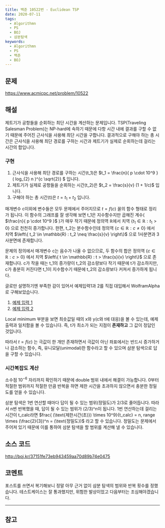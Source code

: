 ```yaml
---
title: 백준 10522번 - Euclidean TSP
date: 2020-07-11
tags:
  - Algorithmn
  - PS
  - BOJ
  - 삼분탐색
keywords:
  - Algorithmn
  - PS
  - 백준
  - BOJ
---
```


## 문제
https://www.acmicpc.net/problem/10522

## 해설
제트기가 공항들을 순회하는 최단 시간을 계산하는 문제입니다. TSP(Traveling Salesman Problem)는 NP-hard에 속하기 때문에 다항 시간 내에 결과를 구할 수 없기 때문에 주어진 근사식을 사용해 최단 시간을 구합니다. 결과적으로 구해야 하는 총 시간은 근사식을 사용해 최단 경로를 구하는 시간과 제트기가 실제로 순회하는데 걸리는 시간의 합입니다.

### 구현
1. 근사식을 사용해 최단 경로를 구하는 시간(t_1)은 $t_1 = \frac{n}{ p \cdot 10^9 } ( log_{2} n )^{c \sqrt{2}} $ 입니다.
2. 제트기가 실제로 공항들을 순회하는 시간(t_2)은 $t_2 = \frac{s}{v} (1 + 1/c)$ 입니다.
3. 구해야 하는 총 시간(t)은 $t = t_1 + t_2$ 입니다.

매개변수 c이외에 변수들은 모두 문제에서 주어지므로 $t = f(c)$ 꼴의 함수 형태로 정리가 됩니다. 이 함수의 그래프를 잘 생각해 보면 t_1은 지수함수지만 곱해진 계수( $\frac{n}{ p \cdot 10^9 }$ )가 매우 작기 때문에 정의역 $\mathbb{R}$에서 치역 $\left\{ t_1 \in \mathbb{R} : t_1 > 0 \right\}$ 으로 천천히 증가합니다.
한편, t_2는 분수함수인데 정의역 $\left\{ c \in \mathbb{R} : c \neq 0 \right\}$ 에서 치역 $\left\{ t_2 \in \mathbb{R} : t_2 \neq \frac{s}{v} \right\}$ 으로 1사분면과 3사분면에 존재합니다.

문제의 정의에서 매개변수 c는 음수가 나올 수 없으므로, 두 함수의 합은 정의역 $\left\{ c \in \mathbb{R} : c > 0 \right\}$ 에서 치역 $\left\{ t \in \mathbb{R} : t > \frac{s}{v} \right\}$ 으로 존재합니다. c가 작을 때는 t_1의 증가량이 t_2의 감소량보다 작기 때문에 t가 감소하지만, c가 충분히 커진다면 t_1이 지수함수기 때문에 t_2의 감소량보다 커져서 증가하게 됩니다.

글로만 설명하기엔 부족한 감이 있어서 예제입력1과 2를 직접 대입해서 WolframAlpha로 구해보았습니다.
1. [예제 입력 1](https://www.wolframalpha.com/input/?i=y+%3D+%5Cfrac%7B+10+%28+log_%7B2%7D+10+%29%5E%7Bx+%5Csqrt%7B2%7D%7D+%7D%7B+8.9+%5Ctimes+10%5E9+%7D+%2B+%5Cfrac%7B1337102.4%7D%7B272.1+%7D+%281+%2B+1%2Fx%29)
2. [예제 입력 2](https://www.wolframalpha.com/input/?i=y+%3D+%5Cfrac%7B+47+%28+log_%7B2%7D+47+%29%5E%7Bx+%5Csqrt%7B2%7D%7D+%7D%7B+4.2+%5Ctimes+10%5E9+%7D+%2B+%5Cfrac%7B40075000%7D%7B256%7D+%281+%2B+1%2Fx%29)

Local minimum 부분을 보면 최솟값일 때의 x와 y(c와 t에 대응)을 볼 수 있는데, 예제 출력과 일치함을 볼 수 있습니다. 즉, t가 최소가 되는 지점이 **존재하고** 그 값이 정답인 것입니다.

따라서 $t = f(c)$ 는 극값이 한 개만 존재하면서 극값이 아닌 좌표에서는 반드시 증가하거나 감소하는 함수, 즉, 유니모달(unimodal)한 함수라고 할 수 있으며 삼분 탐색으로 답을 구할 수 있습니다.

### 시간복잡도 계산
소수점 $10^{-6}$ 자리까지 확인하기 때문에 double 범위 내에서 해결이 가능합니다. 0부터 적절한 범위까지 적절한 만큼 반복을 하면 제한 시간을 초과하지 않으면서 충분한 정밀도를 얻을 수 있습니다.

삼분 탐색은 1번 연산할 때마다 답이 될 수 있는 범위(정밀도)가 2/3로 줄어듭니다. 따라서 n번 반복했을 때, 답이 될 수 있는 범위가 (2/3)^n이 됩니다. 1번 연산하는데 걸리는 시간이 t_calc라면 $frac{ (\text{제한시간(초)}) \times 10^9}{t_calc} = n, range \times (\frac{2}{3})^n = (\text{정밀도})$ 라고 할 수 있습니다. 정밀도는 문제에서 주어져 있기 때문에 이를 통하여 삼분 탐색을 할 범위를 계산해 낼 수 있습니다.

## 소스 코드
http://boj.kr/37151fe73eb943459aa70d89b74e0475

## 코멘트
포스트를 쓰면서 복기해보니 정말 아무 근거 없이 삼분 탐색의 범위와 반복 횟수를 정했습니다. 테스트케이스는 잘 통과했지만, 위험한 발상이었고 다음부터는 조심해야겠습니다.

---

## 참고